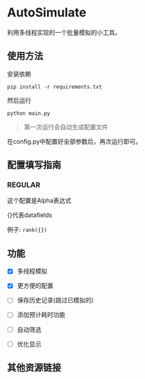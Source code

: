 # AutoSimulate

利用多线程实现的一个批量模拟的小工具。

## 使用方法

安装依赖

```shell
pip install -r requirements.txt
```

然后运行

```shell
python main.py
```

>第一次运行会自动生成配置文件

在config.py中配置好全部参数后，再次运行即可。

## 配置填写指南

### REGULAR

这个配置是Alpha表达式

{}代表datafields

例子: `rank({})`

## 功能

+ [x] 多线程模拟

+ [x] 更方便的配置

+ [ ] 保存历史记录(跳过已模拟的)

+ [ ] 添加预计耗时功能

+ [ ] 自动筛选

+ [ ] 优化显示

## 其他资源链接


